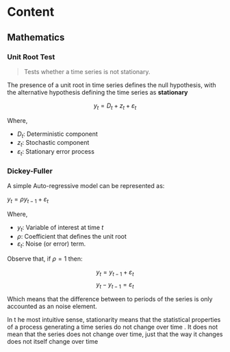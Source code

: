 # Content

## Mathematics

### Unit Root Test

> Tests whether a time series is not stationary.

The presence of a unit root in time series defines the null hypothesis, with the alternative hypothesis defining the time series as **stationary**

$$y_t = D_t + z_t + \varepsilon_t$$

Where,

- $D_t$: Deterministic component
- $z_t$: Stochastic component
- $\varepsilon_t$: Stationary error process

### Dickey-Fuller

A simple Auto-regressive model can be represented as:

$y_t = \rho y_{t-1} + \varepsilon_t$

Where,

- $y_t$: Variable of interest at time $t$
- $\rho$: Coefficient that defines the unit root
- $\varepsilon_t$: Noise (or error) term.

Observe that, if $\rho = 1$ then:

$$y_t = y_{t-1} + \varepsilon_t$$
$$y_t - y_{t-1} = \varepsilon_t$$

Which means that the difference between to periods of the series is only accounted as an noise element.

In t he most intuitive sense, stationarity means that the statistical properties of a process generating a time series do not change over time . It does not mean that the series does not change over time, just that the way it changes does not itself change over time
